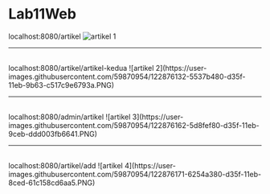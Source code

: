 # Lab11Web
localhost:8080/artikel
![artikel 1](https://user-images.githubusercontent.com/59870954/122876083-45b86b80-d35f-11eb-855c-a69b3281eb62.PNG)
<hr>
<br>
localhost:8080/artikel/artikel-kedua
![artikel 2](https://user-images.githubusercontent.com/59870954/122876132-5537b480-d35f-11eb-9b63-c517c9e6793a.PNG)
<hr>
<br>
localhost:8080/admin/artikel
![artikel 3](https://user-images.githubusercontent.com/59870954/122876162-5d8fef80-d35f-11eb-9ceb-ddd003fb6641.PNG)
<hr>
<br>
localhost:8080/artikel/add
![artikel 4](https://user-images.githubusercontent.com/59870954/122876171-6254a380-d35f-11eb-8ced-61c158cd6aa5.PNG)

